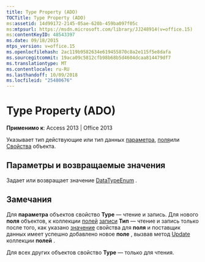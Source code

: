 ```yaml
---
title: Type Property (ADO)
TOCTitle: Type Property (ADO)
ms:assetid: 14d99172-2145-05ae-620b-459ba097f05c
ms:mtpsurl: https://msdn.microsoft.com/library/JJ248914(v=office.15)
ms:contentKeyID: 48543397
ms.date: 09/18/2015
mtps_version: v=office.15
ms.openlocfilehash: 2ac119b9582634e619455870c8a2e115f5e8dafa
ms.sourcegitcommit: 19aca09c5812cfb98b68b5d4604dcaa814479df7
ms.translationtype: MT
ms.contentlocale: ru-RU
ms.lasthandoff: 10/09/2018
ms.locfileid: "25480676"
---
```

# <a name="type-property-ado"></a>Type Property (ADO)


**Применимо к**: Access 2013 | Office 2013

Указывает тип действующие или тип данных [параметра](parameter-object-ado.md), [поля](field-object-ado.md)или [Свойства](property-object-ado.md) объекта.

## <a name="settings-and-return-values"></a>Параметры и возвращаемые значения

Задает или возвращает значение [DataTypeEnum](datatypeenum.md) .

## <a name="remarks"></a>Замечания

Для **параметра** объектов свойство **Type** — чтение и запись. Для нового **поля** объектов, к коллекции [полей](fields-collection-ado.md) [записи](record-object-ado.md) **Тип** — чтение и запись только после того, как указано [значение](value-property-ado.md) свойства для **поля** и поставщик данных имеет успешно добавлено новое **поле** , вызвав метод [Update](update-method-ado.md) коллекции **полей** .

Для всех других объектов свойство **Type** — только для чтения.

